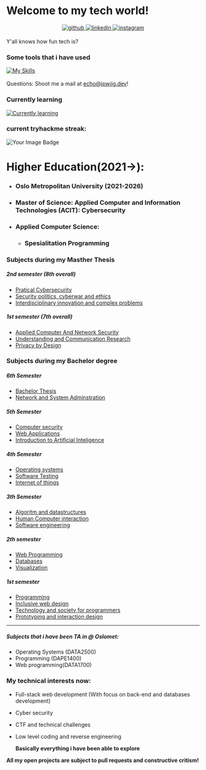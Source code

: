 

# Welcome to my tech world!
<div align="center">
<a href="https://github.com/jpwiig" target="_blank">
<img src=https://img.shields.io/badge/github-%2324292e.svg?&style=for-the-badge&logo=github&logoColor=white alt=github style="margin-bottom: 5px;" />
</a>
<a href="https://www.linkedin.com/in/jonpetterwiig" target="_blank">
<img src=https://img.shields.io/badge/linkedin-%231E77B5.svg?&style=for-the-badge&logo=linkedin&logoColor=white alt=linkedin style="margin-bottom: 5px;" />
</a>
<a href="https://www.instagram.com/jpwiig/" target="_blank">
<img src=https://img.shields.io/badge/instagram-%23000000.svg?&style=for-the-badge&logo=instagram&logoColor=white alt=instagram style="margin-bottom: 5px;" />
</a>  
</div>  

Y'all knows how fun tech is?


### Some tools that i have used
[![My Skills](https://skillicons.dev/icons?i=java,linux,docker,git,js,html,css,react,dotnet,bootstrap,heroku,bash,powershell,mysql,idea,debian,cloudflare,maven,gradle,firebase&perline=10)](https://skillicons.dev)
<br/>  
Questions: Shoot me a mail at echo@jpwiig.dev!
### Currently learning
[![Currently learning](https://skillicons.dev/icons?i=cpp,rust,kali,webassembly,go&perline=5)](https://skillicons.dev)
### current tryhackme streak:
<img src="https://tryhackme-badges.s3.amazonaws.com/jpwiig.png" alt="Your Image Badge" />

# Higher Education(2021->): 

 - ### Oslo Metropolitan University (2021-2026)
 - ### Master of Science: Applied Computer and Information Technologies (ACIT): Cybersecurity
  - ### Applied Computer Science:
    - ### Spesialitation Programming

### Subjects during my Masther Thesis
##### 2nd semester (8th overall)
* [Pratical Cybersecurity](https://student.oslomet.no/en/studier/-/studieinfo/emne/ACIT4290/2024/H%C3%98ST)
* [Security politics, cyberwar and ethics](https://student.oslomet.no/en/studier/-/studieinfo/emne/ACIT4055/2024/H%C3%98ST)
* [Interdisciplinary innovation and complex problems](https://student.oslomet.no/en/studier/-/studieinfo/emne/ACIT4200/2024/H%C3%98ST)
##### 1st semester (7th overall)
* [Applied Computer And Network Security](https://student.oslomet.no/en/studier/-/studieinfo/emne/ACIT4050/2024/H%C3%98ST)
* [Understanding and Communication Research](https://student.oslomet.no/en/studier/-/studieinfo/emne/ACIT4100/2022/H%C3%98ST)
* [Privacy by Design](https://student.oslomet.no/en/studier/-/studieinfo/emne/ACIT4280/2023/H%C3%98ST)

### Subjects during my Bachelor degree

##### 6th Semester
* [Bachelor Thesis](https://student.oslomet.no/en/studier/-/studieinfo/emne/DATA3900/2023/H%C3%98ST)
* [Network and System Adminstration](https://student.oslomet.no/en/studier/-/studieinfo/emne/DAVE3610/2023/H%C3%98ST)
##### 5th Semester
* [Computer security](https://student.oslomet.no/en/studier/-/studieinfo/emne/ITPE3100/2023/H%C3%98ST)
* [Web Applications](https://student.oslomet.no/en/studier/-/studieinfo/emne/ITPE3200/2023/H%C3%98ST) 
* [Introduction to Artificial Inteligence](https://student.oslomet.no/en/studier/-/studieinfo/emne/DAVE3625/2023/H%C3%98ST)

##### 4th Semester
* [Operating systems](https://student.oslomet.no/en/studier/-/studieinfo/emne/DATA2500/2022/H%C3%98ST) 
* [Software Testing](https://student.oslomet.no/en/studier/-/studieinfo/emne/ADTS2310/2022/H%C3%98ST) 
* [Internet of things](https://student.oslomet.no/en/studier/-/studieinfo/emne/ADSE1310/2022/H%C3%98ST)

##### 3th Semester 
* [Algoritm and datastructures](https://student.oslomet.no/en/studier/-/studieinfo/emne/DATS2300/2022/H%C3%98ST)
* [Human Computer interaction](https://student.oslomet.no/en/studier/-/studieinfo/emne/ADSE2100/2022/H%C3%98ST) 
* [Software engineering](https://student.oslomet.no/en/studier/-/studieinfo/emne/DAFE2200/2022/H%C3%98ST)
  

##### 2th semester
 * [Web Programming](https://student.oslomet.no/en/studier/-/studieinfo/emne/DATA1700/2022/H%C3%98ST)
 * [Databases](https://student.oslomet.no/en/studier/-/studieinfo/emne/DATA1500/2022/H%C3%98ST) 
 * [Visualization](https://student.oslomet.no/en/studier/-/studieinfo/emne/ADSE3200/2022/H%C3%98ST)
##### 1st semester
 * [Programming](https://student.oslomet.no/en/studier/-/studieinfo/emne/DAPE1400/2021/H%C3%98ST) 
 * [Inclusive web design](https://student.oslomet.no/en/studier/-/studieinfo/emne/DATA1200/2021/H%C3%98ST)
 * [Technology and society for programmers](https://student.oslomet.no/en/studier/-/studieinfo/emne/DATA1100/2023/H%C3%98ST)
 * [Prototyping and interaction design](https://student.oslomet.no/en/studier/-/studieinfo/emne/ADTS1600/2023/H%C3%98ST)
 
  
--- 
##### Subjects that i have been TA in @ Oslomet: 
* Operating Systems (DATA2500)
* Programming (DAPE1400)
* Web programming(DATA1700)

### My technical interests now: 
- Full-stack web development (With focus on back-end and databases development)
- Cyber security
- CTF and technical challenges
- Low level coding and reverse engineering

  **Basically everything i have been able to explore**


**All my open projects are subject to pull requests and constructive critism!**
  


